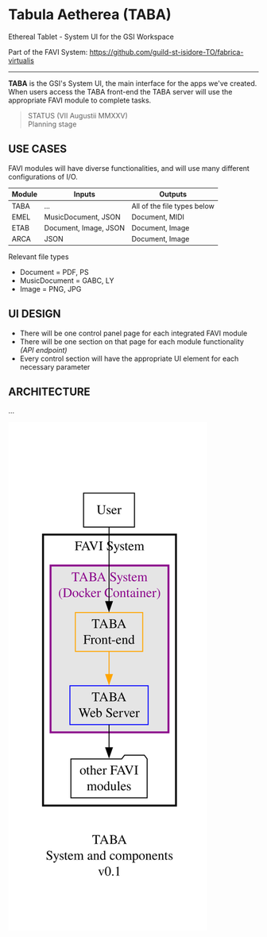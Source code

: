 # Tabula Aetherea (TABA)

Ethereal Tablet - System UI for the GSI Workspace

Part of the FAVI System: https://github.com/guild-st-isidore-TO/fabrica-virtualis

---

**TABA** is the GSI's System UI, the main interface for the apps we've created. When users access the TABA front-end the TABA server will use the appropriate FAVI module to complete tasks.

> STATUS (VII Augustii MMXXV)  
Planning stage

## USE CASES

FAVI modules will have diverse functionalities, and will use many different configurations of I/O.

| Module | Inputs | Outputs |
| --- | --- | --- |
| TABA | ... | All of the file types below |
| EMEL | MusicDocument, JSON | Document, MIDI |
| ETAB | Document, Image, JSON | Document, Image |
| ARCA | JSON | Document, Image |

Relevant file types

- Document = PDF, PS  
- MusicDocument = GABC, LY
- Image = PNG, JPG

## UI DESIGN

- There will be one control panel page for each integrated FAVI module
- There will be one section on that page for each module functionality _(API endpoint)_
- Every control section will have the appropriate UI element for each necessary parameter

## ARCHITECTURE

...

![TABA system](./static/design/taba-system.svg "TABA system")
